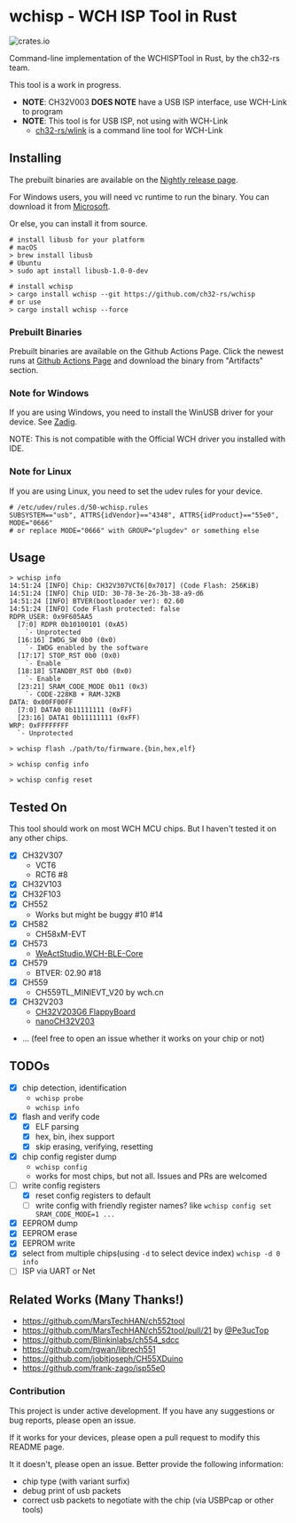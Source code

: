 # wchisp - WCH ISP Tool in Rust

![crates.io](https://img.shields.io/crates/v/wchisp.svg)

Command-line implementation of the WCHISPTool in Rust, by the ch32-rs team.

This tool is a work in progress.

- **NOTE**: CH32V003 **DOES NOTE** have a USB ISP interface, use WCH-Link to program
- **NOTE**: This tool is for USB ISP, not using with WCH-Link
  - [ch32-rs/wlink](https://github.com/ch32-rs/wlink) is a command line tool for WCH-Link

## Installing

The prebuilt binaries are available on the [Nightly release page](https://github.com/ch32-rs/wchisp/releases/tag/nightly).

For Windows users, you will need vc runtime to run the binary. You can download it from [Microsoft](https://learn.microsoft.com/en-US/cpp/windows/latest-supported-vc-redist?view=msvc-170).

Or else, you can install it from source.

```console
# install libusb for your platform
# macOS
> brew install libusb
# Ubuntu
> sudo apt install libusb-1.0-0-dev

# install wchisp
> cargo install wchisp --git https://github.com/ch32-rs/wchisp
# or use
> cargo install wchisp --force
```

### Prebuilt Binaries

Prebuilt binaries are available on the Github Actions Page.
Click the newest runs at [Github Actions Page](https://github.com/ch32-rs/wchisp/actions/workflows/rust.yml) and download the binary from "Artifacts" section.

### Note for Windows

If you are using Windows, you need to install the WinUSB driver for your device.
See [Zadig](https://zadig.akeo.ie/).

NOTE: This is not compatible with the Official WCH driver you installed with IDE.

### Note for Linux

If you are using Linux, you need to set the udev rules for your device.

```text
# /etc/udev/rules.d/50-wchisp.rules
SUBSYSTEM=="usb", ATTRS{idVendor}=="4348", ATTRS{idProduct}=="55e0", MODE="0666"
# or replace MODE="0666" with GROUP="plugdev" or something else
```

## Usage

```console
> wchisp info
14:51:24 [INFO] Chip: CH32V307VCT6[0x7017] (Code Flash: 256KiB)
14:51:24 [INFO] Chip UID: 30-78-3e-26-3b-38-a9-d6
14:51:24 [INFO] BTVER(bootloader ver): 02.60
14:51:24 [INFO] Code Flash protected: false
RDPR_USER: 0x9F605AA5
  [7:0] RDPR 0b10100101 (0xA5)
    `- Unprotected
  [16:16] IWDG_SW 0b0 (0x0)
    `- IWDG enabled by the software
  [17:17] STOP_RST 0b0 (0x0)
    `- Enable
  [18:18] STANDBY_RST 0b0 (0x0)
    `- Enable
  [23:21] SRAM_CODE_MODE 0b11 (0x3)
    `- CODE-228KB + RAM-32KB
DATA: 0x00FF00FF
  [7:0] DATA0 0b11111111 (0xFF)
  [23:16] DATA1 0b11111111 (0xFF)
WRP: 0xFFFFFFFF
  `- Unprotected

> wchisp flash ./path/to/firmware.{bin,hex,elf}

> wchisp config info

> wchisp config reset
```

## Tested On

This tool should work on most WCH MCU chips. But I haven't tested it on any other chips.

- [x] CH32V307
  - VCT6
  - RCT6 #8
- [x] CH32V103
- [x] CH32F103
- [x] CH552
  - Works but might be buggy #10 #14
- [x] CH582
  - CH58xM-EVT
- [x] CH573
  - [WeActStudio.WCH-BLE-Core](https://github.com/WeActStudio/WeActStudio.WCH-BLE-Core)
- [x] CH579
  - BTVER: 02.90 #18
- [x] CH559
  - CH559TL_MINIEVT_V20 by wch.cn
- [x] CH32V203
  - [CH32V203G6 FlappyBoard](https://github.com/metro94/FlappyBoard)
  - [nanoCH32V203](https://github.com/wuxx/nanoCH32V203)
- ... (feel free to open an issue whether it works on your chip or not)

## TODOs

- [x] chip detection, identification
  - `wchisp probe`
  - `wchisp info`
- [x] flash and verify code
  - [x] ELF parsing
  - [x] hex, bin, ihex support
  - [x] skip erasing, verifying, resetting
- [x] chip config register dump
  - `wchisp config`
  - works for most chips, but not all. Issues and PRs are welcomed
- [ ] write config registers
  - [x] reset config registers to default
  - [ ] write config with friendly register names? like `wchisp config set SRAM_CODE_MODE=1 ...`
- [x] EEPROM dump
- [x] EEPROM erase
- [x] EEPROM write
- [x] select from multiple chips(using `-d` to select device index) `wchisp -d 0 info`
- [ ] ISP via UART or Net

## Related Works (Many Thanks!)

- <https://github.com/MarsTechHAN/ch552tool>
- <https://github.com/MarsTechHAN/ch552tool/pull/21> by [@Pe3ucTop](https://github.com/Pe3ucTop/ch552tool/tree/global_rework)
- <https://github.com/Blinkinlabs/ch554_sdcc>
- <https://github.com/rgwan/librech551>
- <https://github.com/jobitjoseph/CH55XDuino>
- <https://github.com/frank-zago/isp55e0>

### Contribution

This project is under active development. If you have any suggestions or bug reports, please open an issue.

If it works for your devices, please open a pull request to modify this README page.

It it doesn't, please open an issue. Better provide the following information:

- chip type (with variant surfix)
- debug print of usb packets
- correct usb packets to negotiate with the chip (via USBPcap or other tools)
